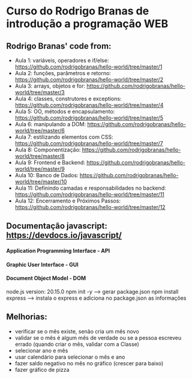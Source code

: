 # Curso do Rodrigo Branas de introdução a programação WEB

## Rodrigo Branas' code from: 
- Aula 1: variáveis, operadores e if/else: https://github.com/rodrigobranas/hello-world/tree/master/1
- Aula 2: funções, parâmetros e retorno: https://github.com/rodrigobranas/hello-world/tree/master/2
- Aula 3: arrays, objetos e for: https://github.com/rodrigobranas/hello-world/tree/master/3
- Aula 4: classes, construtores e exceptions: https://github.com/rodrigobranas/hello-world/tree/master/4
- Aula 5: OO, métodos e encapsulamento: https://github.com/rodrigobranas/hello-world/tree/master/5
- Aula 6: manipulando a DOM: https://github.com/rodrigobranas/hello-world/tree/master/6
- Aula 7: estilizando elementos com CSS: https://github.com/rodrigobranas/hello-world/tree/master/7
- Aula 8: Componentização: https://github.com/rodrigobranas/hello-world/tree/master/8
- Aula 9: Frontend e Backend: https://github.com/rodrigobranas/hello-world/tree/master/9
- Aula 10: Banco de Dados: https://github.com/rodrigobranas/hello-world/tree/master/10
- Aula 11: Definindo camadas e responsabilidades no backend: https://github.com/rodrigobranas/hello-world/tree/master/11
- Aula 12: Encerramento e Próximos Passos: https://github.com/rodrigobranas/hello-world/tree/master/12

## Documentação javascript: https://devdocs.io/javascript/	

#### Application Programming Interface - API

#### Graphic User Interface - GUI

#### Document Object Model - DOM 

node.js version: 20.15.0
npm init -y --> gerar package.json
npm install express --> instala o express e adiciona no package.json as informações

## Melhorias:
- verificar se o mês existe, senão cria um mês novo
- validar se o mês é algum mês de verdade ou se a pessoa escreveu errado (quando criar o mês, validar com a Classe)
- selecionar ano e mês
- usar calendário para selecionar o mês e ano
- fazer saldo negativo no mês no gráfico (crescer para baixo)
- fazer gráfico de pizza

